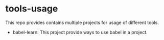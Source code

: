 # tools-usage
This repo provides contains multiple projects for usage of different tools.

- babel-learn: This project provide ways to use babel in a project.


